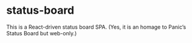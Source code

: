 # status-board
This is a React-driven status board SPA. (Yes, it is an homage to Panic’s Status Board but web-only.)

